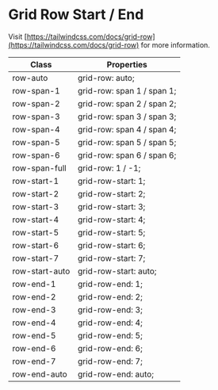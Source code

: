 # Grid Row Start / End

Visit [https://tailwindcss.com/docs/grid-row](https://tailwindcss.com/docs/grid-row) for more information.

<table class="w-full text-left border-collapse"><thead><tr><th class="z-20 sticky top-0 text-4 font-semibold text-gray-600 bg-white p-0"><div class="pb-2 pr-2 border-b border-gray-200">Class</div></th><th class="z-20 sticky top-0 text-4 font-semibold text-gray-600 bg-white p-0"><div class="pb-2 pl-2 border-b border-gray-200">Properties</div></th></tr></thead><tbody class="align-baseline"><tr><td class="py-2 pr-2 font-mono caption1 text-violet-600 whitespace-nowrap">row-auto</td><td class="py-2 pl-2 font-mono caption1 text-light-blue-600 whitespace-pre">grid-row: auto;</td></tr><tr><td class="py-2 pr-2 font-mono caption1 text-violet-600 whitespace-nowrap border-t border-gray-200">row-span-1</td><td class="py-2 pl-2 font-mono caption1 text-light-blue-600 whitespace-pre border-t border-gray-200">grid-row: span 1 / span 1;</td></tr><tr><td class="py-2 pr-2 font-mono caption1 text-violet-600 whitespace-nowrap border-t border-gray-200">row-span-2</td><td class="py-2 pl-2 font-mono caption1 text-light-blue-600 whitespace-pre border-t border-gray-200">grid-row: span 2 / span 2;</td></tr><tr><td class="py-2 pr-2 font-mono caption1 text-violet-600 whitespace-nowrap border-t border-gray-200">row-span-3</td><td class="py-2 pl-2 font-mono caption1 text-light-blue-600 whitespace-pre border-t border-gray-200">grid-row: span 3 / span 3;</td></tr><tr><td class="py-2 pr-2 font-mono caption1 text-violet-600 whitespace-nowrap border-t border-gray-200">row-span-4</td><td class="py-2 pl-2 font-mono caption1 text-light-blue-600 whitespace-pre border-t border-gray-200">grid-row: span 4 / span 4;</td></tr><tr><td class="py-2 pr-2 font-mono caption1 text-violet-600 whitespace-nowrap border-t border-gray-200">row-span-5</td><td class="py-2 pl-2 font-mono caption1 text-light-blue-600 whitespace-pre border-t border-gray-200">grid-row: span 5 / span 5;</td></tr><tr><td class="py-2 pr-2 font-mono caption1 text-violet-600 whitespace-nowrap border-t border-gray-200">row-span-6</td><td class="py-2 pl-2 font-mono caption1 text-light-blue-600 whitespace-pre border-t border-gray-200">grid-row: span 6 / span 6;</td></tr><tr><td class="py-2 pr-2 font-mono caption1 text-violet-600 whitespace-nowrap border-t border-gray-200">row-span-full</td><td class="py-2 pl-2 font-mono caption1 text-light-blue-600 whitespace-pre border-t border-gray-200">grid-row: 1 / -1;</td></tr><tr><td class="py-2 pr-2 font-mono caption1 text-violet-600 whitespace-nowrap border-t border-gray-200">row-start-1</td><td class="py-2 pl-2 font-mono caption1 text-light-blue-600 whitespace-pre border-t border-gray-200">grid-row-start: 1;</td></tr><tr><td class="py-2 pr-2 font-mono caption1 text-violet-600 whitespace-nowrap border-t border-gray-200">row-start-2</td><td class="py-2 pl-2 font-mono caption1 text-light-blue-600 whitespace-pre border-t border-gray-200">grid-row-start: 2;</td></tr><tr><td class="py-2 pr-2 font-mono caption1 text-violet-600 whitespace-nowrap border-t border-gray-200">row-start-3</td><td class="py-2 pl-2 font-mono caption1 text-light-blue-600 whitespace-pre border-t border-gray-200">grid-row-start: 3;</td></tr><tr><td class="py-2 pr-2 font-mono caption1 text-violet-600 whitespace-nowrap border-t border-gray-200">row-start-4</td><td class="py-2 pl-2 font-mono caption1 text-light-blue-600 whitespace-pre border-t border-gray-200">grid-row-start: 4;</td></tr><tr><td class="py-2 pr-2 font-mono caption1 text-violet-600 whitespace-nowrap border-t border-gray-200">row-start-5</td><td class="py-2 pl-2 font-mono caption1 text-light-blue-600 whitespace-pre border-t border-gray-200">grid-row-start: 5;</td></tr><tr><td class="py-2 pr-2 font-mono caption1 text-violet-600 whitespace-nowrap border-t border-gray-200">row-start-6</td><td class="py-2 pl-2 font-mono caption1 text-light-blue-600 whitespace-pre border-t border-gray-200">grid-row-start: 6;</td></tr><tr><td class="py-2 pr-2 font-mono caption1 text-violet-600 whitespace-nowrap border-t border-gray-200">row-start-7</td><td class="py-2 pl-2 font-mono caption1 text-light-blue-600 whitespace-pre border-t border-gray-200">grid-row-start: 7;</td></tr><tr><td class="py-2 pr-2 font-mono caption1 text-violet-600 whitespace-nowrap border-t border-gray-200">row-start-auto</td><td class="py-2 pl-2 font-mono caption1 text-light-blue-600 whitespace-pre border-t border-gray-200">grid-row-start: auto;</td></tr><tr><td class="py-2 pr-2 font-mono caption1 text-violet-600 whitespace-nowrap border-t border-gray-200">row-end-1</td><td class="py-2 pl-2 font-mono caption1 text-light-blue-600 whitespace-pre border-t border-gray-200">grid-row-end: 1;</td></tr><tr><td class="py-2 pr-2 font-mono caption1 text-violet-600 whitespace-nowrap border-t border-gray-200">row-end-2</td><td class="py-2 pl-2 font-mono caption1 text-light-blue-600 whitespace-pre border-t border-gray-200">grid-row-end: 2;</td></tr><tr><td class="py-2 pr-2 font-mono caption1 text-violet-600 whitespace-nowrap border-t border-gray-200">row-end-3</td><td class="py-2 pl-2 font-mono caption1 text-light-blue-600 whitespace-pre border-t border-gray-200">grid-row-end: 3;</td></tr><tr><td class="py-2 pr-2 font-mono caption1 text-violet-600 whitespace-nowrap border-t border-gray-200">row-end-4</td><td class="py-2 pl-2 font-mono caption1 text-light-blue-600 whitespace-pre border-t border-gray-200">grid-row-end: 4;</td></tr><tr><td class="py-2 pr-2 font-mono caption1 text-violet-600 whitespace-nowrap border-t border-gray-200">row-end-5</td><td class="py-2 pl-2 font-mono caption1 text-light-blue-600 whitespace-pre border-t border-gray-200">grid-row-end: 5;</td></tr><tr><td class="py-2 pr-2 font-mono caption1 text-violet-600 whitespace-nowrap border-t border-gray-200">row-end-6</td><td class="py-2 pl-2 font-mono caption1 text-light-blue-600 whitespace-pre border-t border-gray-200">grid-row-end: 6;</td></tr><tr><td class="py-2 pr-2 font-mono caption1 text-violet-600 whitespace-nowrap border-t border-gray-200">row-end-7</td><td class="py-2 pl-2 font-mono caption1 text-light-blue-600 whitespace-pre border-t border-gray-200">grid-row-end: 7;</td></tr><tr><td class="py-2 pr-2 font-mono caption1 text-violet-600 whitespace-nowrap border-t border-gray-200">row-end-auto</td><td class="py-2 pl-2 font-mono caption1 text-light-blue-600 whitespace-pre border-t border-gray-200">grid-row-end: auto;</td></tr></tbody></table>
